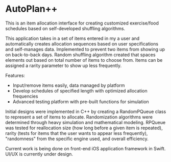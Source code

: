 # AutoPlan++

This is an item allocation interface for creating customized exercise/food schedules based on self-developed shuffling algorithms.

This application takes in a set of items entered in my a user and automatically creates allocation sequences based on user specifications and self-manages data. Implemented to prevent two items from showing up on back-to-back days. Random shuffling algorithm created that spaces elements out based on total number of items to choose from. Items can be assigned a rarity parameter to show up less frequently.

Features:
- Input/remove items easily, data managed by platform
- Develop schedules of specified length with optimized allocation frequencies
- Advanced testing platform with pre-built functions for simulation

Initial designs were implemented in C++ by creating a RandomPQueue class to represent a set of items to allocate. Randomization algorithms were determined through heavy simulation and mathematical modeling. RPQueue was tested for reallocation size (how long before a given item is repeated), rarity (tests for items that the user wants to appear less frequently), "randomness" from the specific engine used, and overall efficiency.

Current work is being done on front-end iOS application framework in Swift. UI/UX is currently under design.
